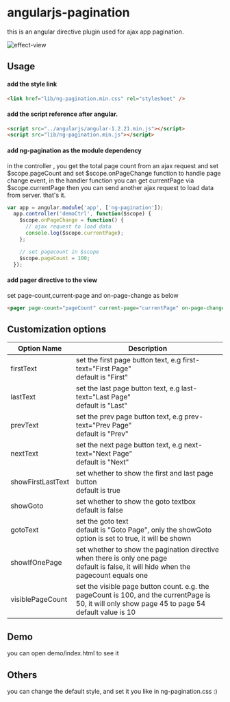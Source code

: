 # angularjs-pagination

this is an angular directive plugin used for ajax app pagination.

![effect-view](http://images.cnblogs.com/cnblogs_com/leonwang/758364/o_pagination.png)

## Usage

#### add the style link

```html
<link href="lib/ng-pagination.min.css" rel="stylesheet" />
```

#### add the script reference after angular.

```html
<script src="../angularjs/angular-1.2.21.min.js"></script>
<script src="lib/ng-pagination.min.js"></script>
```

#### add ng-pagination as the module dependency
in the controller , you get the total page count from an ajax request and set $scope.pageCount
and set $scope.onPageChange function to handle page change event, in the handler function you can get currentPage via $scope.currentPage then you can send another ajax request to load data from server. that's it.

```js
var app = angular.module('app', ['ng-pagination']);
  app.controller('demoCtrl', function($scope) {
    $scope.onPageChange = function() {
      // ajax request to load data
      console.log($scope.currentPage);
    };

    // set pagecount in $scope
    $scope.pageCount = 100;
  });
```

#### add pager directive to the view

set page-count,current-page and on-page-change as below 

```html
<pager page-count="pageCount" current-page="currentPage" on-page-change="onPageChange()"></pager>
```

## Customization options

<table>
  <thead>
    <tr>
      <th>Option Name</th>
      <th>Description</th>
    </tr>
  </thead>
  <tbody>
    <tr>
      <td>firstText</td>
      <td>set the first page button text, e.g first-text="First Page"<br> default is "First"</td>
    </tr>
     <tr>
      <td>lastText</td>
      <td>set the last page button text, e.g last-text="Last Page"<br> default is "Last"</td>
    </tr>
   <tr>
      <td>prevText</td>
      <td>set the prev page button text, e.g prev-text="Prev Page"<br>default is "Prev"</td>
    </tr>
   <tr>
   <tr>
      <td>nextText</td>
      <td>set the next page button text, e.g next-text="Next Page"<br>default is "Next"</td>
    </tr>
    <tr>
      <td>showFirstLastText</td>
      <td>set whether to show the first and last page button<br> default is true</td>
    </tr>
     <tr>
      <td>showGoto</td>
      <td>set whether to show the goto textbox<br> default is false</td>
    </tr>
    <tr>
      <td>gotoText</td>
      <td>set the goto text<br>default is "Goto Page", only the showGoto option is set to true, it will be shown</td>
    </tr>
      <tr>
      <td>showIfOnePage</td>
      <td>set whether to show the pagination directive when there is only one page<br>default is false, it will hide when the pagecount equals one</td>
    </tr>
     <tr>
      <td>visiblePageCount</td>
      <td>set the visible page button count. e.g. the pageCount is 100, and the currentPage is 50, it will only show page 45 to page 54<br>default value is 10</td>
    </tr>
</table>

## Demo

you can open demo/index.html to see it

## Others

you can change the default style, and set it you like in ng-pagination.css :) 
